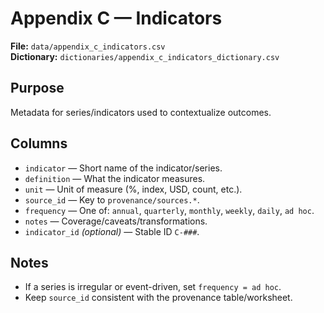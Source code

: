 # Appendix C — Indicators

**File:** `data/appendix_c_indicators.csv`  
**Dictionary:** `dictionaries/appendix_c_indicators_dictionary.csv`

## Purpose
Metadata for series/indicators used to contextualize outcomes.

## Columns
- `indicator` — Short name of the indicator/series.
- `definition` — What the indicator measures.
- `unit` — Unit of measure (%, index, USD, count, etc.).
- `source_id` — Key to `provenance/sources.*`.
- `frequency` — One of: `annual`, `quarterly`, `monthly`, `weekly`, `daily`, `ad hoc`.
- `notes` — Coverage/caveats/transformations.
- `indicator_id` *(optional)* — Stable ID `C-###`.

## Notes
- If a series is irregular or event-driven, set `frequency = ad hoc`.
- Keep `source_id` consistent with the provenance table/worksheet.
